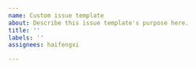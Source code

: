 ```yaml
---
name: Custom issue template
about: Describe this issue template's purpose here.
title: ''
labels: ''
assignees: haifengxi

---
```




